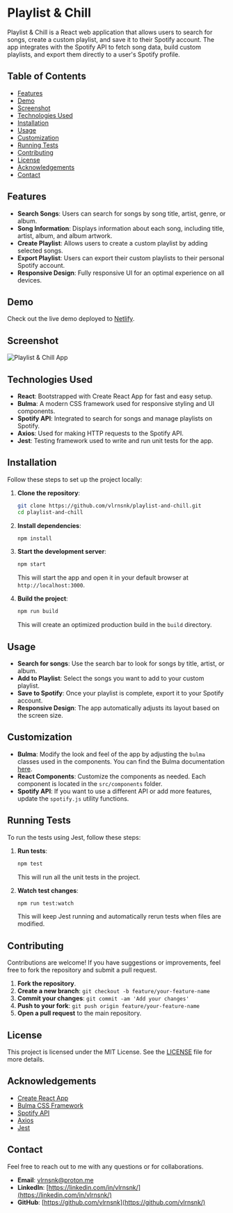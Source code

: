 # Playlist & Chill

Playlist & Chill is a React web application that allows users to search for songs, create a custom playlist, and save it to their Spotify account. The app integrates with the Spotify API to fetch song data, build custom playlists, and export them directly to a user's Spotify profile.

## Table of Contents

- [Features](#features)
- [Demo](#demo)
- [Screenshot](#screenshot)
- [Technologies Used](#technologies-used)
- [Installation](#installation)
- [Usage](#usage)
- [Customization](#customization)
- [Running Tests](#running-tests)
- [Contributing](#contributing)
- [License](#license)
- [Acknowledgements](#acknowledgements)
- [Contact](#contact)

## Features

- **Search Songs**: Users can search for songs by song title, artist, genre, or album.
- **Song Information**: Displays information about each song, including title, artist, album, and album artwork.
- **Create Playlist**: Allows users to create a custom playlist by adding selected songs.
- **Export Playlist**: Users can export their custom playlists to their personal Spotify account.
- **Responsive Design**: Fully responsive UI for an optimal experience on all devices.

## Demo

Check out the live demo deployed to [Netlify](https://playlist-and-chill.netlify.app).

## Screenshot

![Playlist & Chill App](https://i.imgur.com/0mi7xWV.png)

## Technologies Used

- **React**: Bootstrapped with Create React App for fast and easy setup.
- **Bulma**: A modern CSS framework used for responsive styling and UI components.
- **Spotify API**: Integrated to search for songs and manage playlists on Spotify.
- **Axios**: Used for making HTTP requests to the Spotify API.
- **Jest**: Testing framework used to write and run unit tests for the app.

## Installation

Follow these steps to set up the project locally:

1. **Clone the repository**:
   ```bash
   git clone https://github.com/vlrnsnk/playlist-and-chill.git
   cd playlist-and-chill
   ```
2. **Install dependencies**:
   ```bash
   npm install
   ```

3. **Start the development server**:
   ```bash
   npm start
   ```
   This will start the app and open it in your default browser at `http://localhost:3000`.

4. **Build the project**:
   ```bash
   npm run build
   ```
   This will create an optimized production build in the `build` directory.

## Usage

- **Search for songs**: Use the search bar to look for songs by title, artist, or album.
- **Add to Playlist**: Select the songs you want to add to your custom playlist.
- **Save to Spotify**: Once your playlist is complete, export it to your Spotify account.
- **Responsive Design**: The app automatically adjusts its layout based on the screen size.

## Customization

- **Bulma**: Modify the look and feel of the app by adjusting the `bulma` classes used in the components. You can find the Bulma documentation [here](https://bulma.io/).
- **React Components**: Customize the components as needed. Each component is located in the `src/components` folder.
- **Spotify API**: If you want to use a different API or add more features, update the `spotify.js` utility functions.

## Running Tests

To run the tests using Jest, follow these steps:

1. **Run tests**:
   ```bash
   npm test
   ```
   This will run all the unit tests in the project.

2. **Watch test changes**:
   ```bash
   npm run test:watch
   ```
   This will keep Jest running and automatically rerun tests when files are modified.

## Contributing

Contributions are welcome! If you have suggestions or improvements, feel free to fork the repository and submit a pull request.

1. **Fork the repository**.
2. **Create a new branch**: `git checkout -b feature/your-feature-name`
3. **Commit your changes**: `git commit -am 'Add your changes'`
4. **Push to your fork**: `git push origin feature/your-feature-name`
5. **Open a pull request** to the main repository.

## License

This project is licensed under the MIT License. See the [LICENSE](LICENSE) file for more details.

## Acknowledgements

- [Create React App](https://reactjs.org/docs/create-a-new-react-app.html)
- [Bulma CSS Framework](https://bulma.io/)
- [Spotify API](https://developer.spotify.com/documentation/web-api/)
- [Axios](https://axios-http.com/)
- [Jest](https://jestjs.io/)

## Contact

Feel free to reach out to me with any questions or for collaborations.

- **Email**: [vlrnsnk\@proton.me](mailto:vlrnsnk@proton.me?subject=PlaylistAndChill)
- **LinkedIn**: [https://linkedin.com/in/vlrnsnk/](https://linkedin.com/in/vlrnsnk/)
- **GitHub**: [https://github.com/vlrnsnk](https://github.com/vlrnsnk/)
